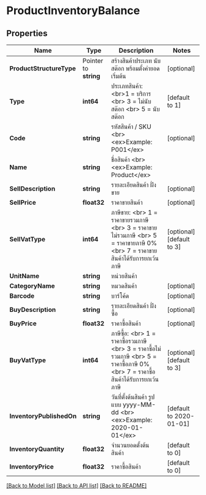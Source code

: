 # ProductInventoryBalance

## Properties

Name | Type | Description | Notes
------------ | ------------- | ------------- | -------------
**ProductStructureType** | Pointer to **string** | สร้างสินค้าประเภท นับสต๊อก พร้อมตั้งค่ายอดเริ่มต้น | [optional] 
**Type** | **int64** | ประเภทสินค้า: &lt;br&gt;1 &#x3D; บริการ &lt;br&gt; 3 &#x3D; ไม่นับสต๊อก &lt;br&gt; 5 &#x3D; นับสต๊อก | [default to 1]
**Code** | **string** | รหัสสินค้า / SKU &lt;br&gt; &lt;ex&gt;Example: P001&lt;/ex&gt; | [optional] 
**Name** | **string** | ชื่อสินค้า &lt;br&gt; &lt;ex&gt;Example: Product&lt;/ex&gt; | 
**SellDescription** | **string** | รายละเอียดสินค้า ฝั่งขาย | [optional] 
**SellPrice** | **float32** | ราคาขายสินค้า | [optional] 
**SellVatType** | **int64** | ภาษีขาย: &lt;br&gt; 1 &#x3D; ราคาขายรวมภาษี &lt;br&gt; 3 &#x3D; ราคาขายไม่รวมภาษี &lt;br&gt; 5 &#x3D; ราคาขายภาษี 0% &lt;br&gt; 7 &#x3D; ราคาขายสินค้าได้รับการยกเว้นภาษี | [optional] [default to 3]
**UnitName** | **string** | หน่วยสินค้า | 
**CategoryName** | **string** | หมวดสินค้า | [optional] 
**Barcode** | **string** | บาร์โค้ด | [optional] 
**BuyDescription** | **string** | รายละเอียดสินค้า ฝั่งซื้อ | [optional] 
**BuyPrice** | **float32** | ราคาซื้อสินค้า | [optional] 
**BuyVatType** | **int64** | ภาษีซื้อ: &lt;br&gt; 1 &#x3D; ราคาซื้อรวมภาษี &lt;br&gt; 3 &#x3D; ราคาซื้อไม่รวมภาษี &lt;br&gt; 5 &#x3D; ราคาซื้อภาษี 0% &lt;br&gt; 7 &#x3D; ราคาซื้อสินค้าได้รับการยกเว้นภาษี | [optional] [default to 3]
**InventoryPublishedOn** | **string** | วันที่ตั้งต้นสินค้า รูปแบบ yyyy-MM-dd &lt;br&gt; &lt;ex&gt;Example: 2020-01-01&lt;/ex&gt; | [default to 2020-01-01]
**InventoryQuantity** | **float32** | จำนวนยอดตั้งต้นสินค้า | [default to 0]
**InventoryPrice** | **float32** | ราคาซื้อสินค้า | [default to 0]

[[Back to Model list]](../README.md#documentation-for-models) [[Back to API list]](../README.md#documentation-for-api-endpoints) [[Back to README]](../README.md)



